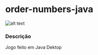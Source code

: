 # order-numbers-java

![alt text](http://henriquefreire.esquadraoweb.com/wp-content/uploads/2017/07/0718e454083103.594c2e8a5f62d.jpg)

### Descrição
Jogo feito em Java Dektop
